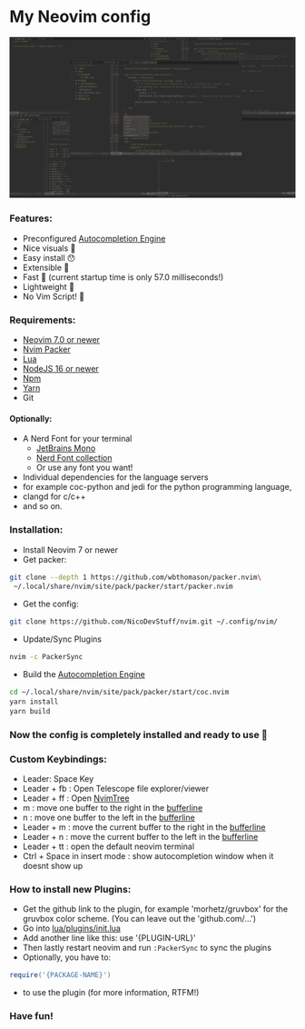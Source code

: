 # My Neovim config

<img title="Neovim config" alt="Alt text" src="/screenshots/Screenshot-Collage.png">

### Features:
* Preconfigured [Autocompletion Engine](https://github.com/neoclide/coc.nvim)
* Nice visuals 👀
* Easy install 😯
* Extensible 🤔
* Fast 🚀 (current startup time is only 57.0 milliseconds!)
* Lightweight 🤩
* No Vim Script! 🥳

### Requirements:
* [Neovim 7.0 or newer](https://neovim.io/)
* [Nvim Packer](https://github.com/wbthomason/packer.nvim)
* [Lua](https://www.lua.org/)
* [NodeJS 16 or newer](https://nodejs.org/en/)
* [Npm](https://www.npmjs.com/)
* [Yarn](https://www.npmjs.com/package/yarn)
* Git

#### Optionally: 
* A Nerd Font for your terminal
  * [JetBrains Mono](https://www.jetbrains.com/lp/mono/)
  * [Nerd Font collection](https://github.com/ryanoasis/nerd-fonts)
  * Or use any font you want!
 * Individual dependencies for the language servers
  * for example coc-python and jedi for the python programming language,
  * clangd for c/c++
  * and so on.

### Installation:
* Install Neovim 7 or newer
* Get packer:
``` bash
git clone --depth 1 https://github.com/wbthomason/packer.nvim\
 ~/.local/share/nvim/site/pack/packer/start/packer.nvim
```
* Get the config:
``` bash
git clone https://github.com/NicoDevStuff/nvim.git ~/.config/nvim/
```

* Update/Sync Plugins
```bash
nvim -c PackerSync
```
* Build the [Autocompletion Engine](https://github.com/neoclide/coc.nvim)
```bash
cd ~/.local/share/nvim/site/pack/packer/start/coc.nvim
yarn install
yarn build
```
### Now the config is completely installed and ready to use 🥳

### Custom Keybindings:
* Leader: Space Key
* Leader + fb : Open Telescope file explorer/viewer
* Leader + ff : Open [NvimTree](https://github.com/nvim-tree/nvim-tree.lua/)
* m : move one buffer to the right in the [bufferline](https://github.com/akinsho/bufferline.nvim)
* n : move one buffer to the left in the [bufferline](https://github.com/akinsho/bufferline.nvim)
* Leader + m : move the current buffer to the right in the [bufferline](https://github.com/akinsho/bufferline.nvim)
* Leader + n : move the current buffer to the left in the [bufferline](https://github.com/akinsho/bufferline.nvim)
* Leader + tt : open the default neovim terminal
* Ctrl + Space in insert mode : show autocompletion window when it doesnt show up

### How to install new Plugins: 
* Get the github link to the plugin, for example 'morhetz/gruvbox' for the gruvbox color scheme. (You can leave out the 'github.com/...')
* Go into [lua/plugins/init.lua](https://github.com/NicoDevStuff/nvim-config/blob/main/lua/plugins/init.lua)
* Add another line like this: use '{PLUGIN-URL}'
* Then lastly restart neovim and run ``` :PackerSync ``` to sync the plugins
* Optionally, you have to:
```lua
require('{PACKAGE-NAME}')
```
* to use the plugin (for more information, RTFM!)

### Have fun!
